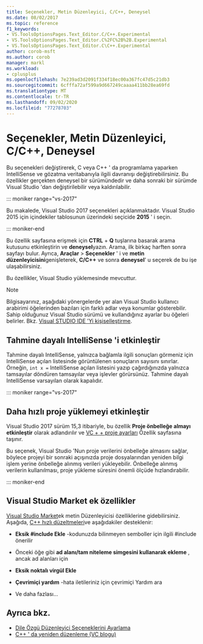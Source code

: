 ```yaml
---
title: Seçenekler, Metin Düzenleyici, C/C++, Deneysel
ms.date: 08/02/2017
ms.topic: reference
f1_keywords:
- VS.ToolsOptionsPages.Text_Editor.C/C++.Experimental
- VS.ToolsOptionsPages.Text_Editor.C%2FC%2B%2B.Experimental
- VS.ToolsOptionsPages.Text_Editor.C\C++.Experimental
author: corob-msft
ms.author: corob
manager: markl
ms.workload:
- cplusplus
ms.openlocfilehash: 7e239ad3d2091f334f18ec00a367fc47d5c21db3
ms.sourcegitcommit: 6cfffa72af599a9d667249caaaa411bb28ea69fd
ms.translationtype: MT
ms.contentlocale: tr-TR
ms.lasthandoff: 09/02/2020
ms.locfileid: "77278703"
---
```

# <a name="options-text-editor-cc-experimental"></a>Seçenekler, Metin Düzenleyici, C/C++, Deneysel

Bu seçenekleri değiştirerek, C veya C++ ' da programlama yaparken IntelliSense ve gözatma veritabanıyla ilgili davranışı değiştirebilirsiniz. Bu özellikler gerçekten deneysel bir sürümündedir ve daha sonraki bir sürümde Visual Studio 'dan değiştirilebilir veya kaldırılabilir.

::: moniker range="vs-2017"

Bu makalede, Visual Studio 2017 seçenekleri açıklanmaktadır. Visual Studio 2015 için içindekiler tablosunun üzerindeki seçicide **2015** ' i seçin.

::: moniker-end

Bu özellik sayfasına erişmek için **CTRL** + **Q** tuşlarına basarak arama kutusunu etkinleştirin ve **deneysel**yazın. Arama, ilk birkaç harften sonra sayfayı bulur. Ayrıca, **Araçlar**  >  **Seçenekler** ' i ve **metin düzenleyicisini**genişleterek, **C/C++** ve sonra **deneysel**' u seçerek de bu işe ulaşabilirsiniz.

Bu özellikler, Visual Studio yüklemesinde mevcuttur.

> [!NOTE]
> Bilgisayarınız, aşağıdaki yönergelerde yer alan Visual Studio kullanıcı arabirimi öğelerinden bazıları için farklı adlar veya konumlar gösterebilir. Sahip olduğunuz Visual Studio sürümü ve kullandığınız ayarlar bu öğeleri belirler. Bkz. [Visual STUDIO IDE 'Yi kişiselleştirme](../../ide/personalizing-the-visual-studio-ide.md).

## <a name="enable-predictive-intellisense"></a>Tahmine dayalı IntelliSense 'i etkinleştir

Tahmine dayalı IntelliSense, yalnızca bağlamla ilgili sonuçları görmeniz için IntelliSense açılan listesinde görüntülenen sonuçların sayısını sınırlar. Örneğin, `int x =` IntelliSense açılan listesini yazıp çağırdığınızda yalnızca tamsayılar döndüren tamsayılar veya işlevler görürsünüz. Tahmine dayalı IntelliSense varsayılan olarak kapalıdır.

::: moniker range="vs-2017"

## <a name="enable-faster-project-load"></a>Daha hızlı proje yüklemeyi etkinleştir

Visual Studio 2017 sürüm 15,3 itibariyle, bu özellik **Proje önbelleğe almayı etkinleştir** olarak adlandırılır ve [VC + + proje ayarları](vcpp-project-settings-projects-and-solutions-options-dialog-box.md) Özellik sayfasına taşınır.

Bu seçenek, Visual Studio 'Nun proje verilerini önbelleğe almasını sağlar, böylece projeyi bir sonraki açışınızda proje dosyalarından yeniden bilgi işlem yerine önbelleğe alınmış verileri yükleyebilir. Önbelleğe alınmış verilerin kullanılması, proje yükleme süresini önemli ölçüde hızlandırabilir.

::: moniker-end

## <a name="additional-features-in-the-visual-studio-marketplace"></a>Visual Studio Market ek özellikler

[Visual Studio Market](https://marketplace.visualstudio.com/search?target=VS&category=Tools&vsVersion=&subCategory=All&sortBy=Downloads)ek metin Düzenleyicisi özelliklerine gidebilirsiniz. Aşağıda, [C++ hızlı düzeltmeleri](https://marketplace.visualstudio.com/items?itemName=VisualCppDevLabs.CQuickFixes2017)ve aşağıdakiler desteklenir:

- **Eksik #include Ekle** -kodunuzda bilinmeyen semboller için ilgili #include önerilir

- Önceki öğe gibi **ad alanı/tam niteleme simgesini kullanarak ekleme** , ancak ad alanları için

- **Eksik noktalı virgül Ekle**

- **Çevrimiçi yardım** -hata iletileriniz için çevrimiçi Yardım ara

- Ve daha fazlası...

## <a name="see-also"></a>Ayrıca bkz.

- [Dile Özgü Düzenleyici Seçeneklerini Ayarlama](../../ide/reference/setting-language-specific-editor-options.md)
- [C++ ' da yeniden düzenleme (VC blogu)](https://devblogs.microsoft.com/cppblog/all-about-c-refactoring-in-visual-studio-2015-preview/
)

